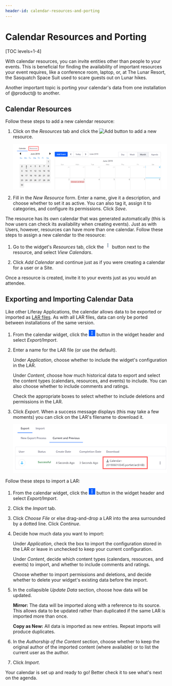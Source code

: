 ```yaml
---
header-id: calendar-resources-and-porting
---
```


# Calendar Resources and Porting

[TOC levels=1-4]

With calendar resources, you can invite entities other than people to your
events. This is beneficial for finding the availability of important resources
your event requires, like a conference room, laptop, or, at The Lunar Resort,
the Sasquatch Space Suit used to scare guests out on Lunar hikes. 

Another important topic is porting your calendar's data from one installation of
@product@ to another.

## Calendar Resources

Follow these steps to add a new calendar resource:

1.  Click on the *Resources* tab and click the ![Add](../images/icon-add.png) 
    button to add a new resource.

    ![Figure 1: Resources are accessed from the tab menu at the top of the widget.](../../images/calendar-resources.png)

2.  Fill in the *New Resource* form. Enter a name, give it a description, and
    choose whether to set it as active. You can also tag it, assign it to
    categories, and configure its permissions. Click *Save*.

The resource has its own calendar that was generated automatically (this is how
users can check its availability when creating events). Just as with Users,
however, resources can have more than one calendar. Follow these steps to assign
a new calendar to the resource:

1.  Go to the widget's *Resources* tab, click the
    ![Options](../../images/icon-actions.png) button next to the resource, and
    select *View Calendars*.

2.  Click *Add Calendar* and continue just as if you were creating a calendar
    for a user or a Site.

Once a resource is created, invite it to your events just as you would an
attendee.

## Exporting and Importing Calendar Data

Like other Liferay Applications, the calendar allows data to be exported or
imported as [LAR files](/docs/7-2/user/-/knowledge_base/u/exporting-importing-widget-data). 
As with all LAR files, data can only be ported between installations of the same 
version.

1.  From the calendar widget, click the
    ![Options](../../images/icon-app-options.png) button in the widget header and select
    *Export/Import*.

2.  Enter a name for the LAR file (or use the default).

    Under *Application*, choose whether to include the widget's configuration
    in the LAR.

    Under *Content*, choose how much historical data to export and select the
    content types (calendars, resources, and events) to include. You can
    also choose whether to include comments and ratings.

    Check the appropriate boxes to select whether to include deletions and
    permissions in the LAR.

3.  Click *Export*. When a success message displays (this may take a few
    moments) you can click on the LAR's filename to download it.

    ![Figure 2: This LAR is ready to be downloaded.](../../images/calendar-lar.png)

Follow these steps to import a LAR:

1.  From the calendar widget, click the
    ![Options](../../images/icon-app-options.png) button in the widget header and select
    *Export/Import*.

2.  Click the *Import* tab.

3.  Click *Choose File* or else drag-and-drop a LAR into the area surrounded by
    a dotted line. Click *Continue*.

4.  Decide how much data you want to import:

    Under *Application*, check the box to import the configuration stored in the
    LAR or leave in unchecked to keep your current configuration.

    Under *Content*, decide which content types (calendars, resources, and
    events) to import, and whether to include comments and ratings.

    Choose whether to import permissions and deletions, and decide whether to
    delete your widget's existing data before the import.

5.  In the collapsible *Update Data* section, choose how data will be updated.

    **Mirror:** The data will be imported along with a reference to its
    source. This allows data to be updated rather than duplicated if the same
    LAR is imported more than once.

    **Copy as New:** All data is imported as new entries. Repeat imports will
    produce duplicates.

6.  In the *Authorship of the Content* section, choose whether to keep the
    original author of the imported content (where available) or to list the
    current user as the author.

7. Click *Import*.

Your calendar is set up and ready to go! Better check it to see what's next on
the agenda.